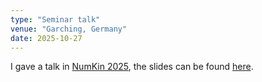 ```yaml
---
type: "Seminar talk"
venue: "Garching, Germany"
date: 2025-10-27
---
```


I gave a talk in [NumKin 2025](https://www.ipp.mpg.de/5518866/program-numkin-2025), the slides can be found [here](/files/NumKin2025.pdf).
